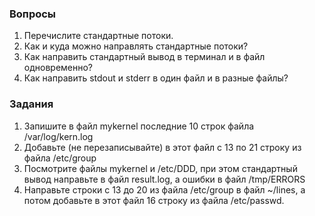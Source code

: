 ### Вопросы

1. Перечислите стандартные потоки.
2. Как и куда можно направлять стандартные потоки?
3. Как направить стандартный вывод в терминал и в файл одновременно?
4. Как направить stdout и stderr в один файл и в разные файлы?

### Задания

1. Запишите в файл mykernel последние 10 строк файла /var/log/kern.log
2. Добавьте (не перезаписывайте) в этот файл с 13 по 21 строку из файла /etc/group
3. Посмотрите файлы mykernel и /etc/DDD, при этом стандартный вывод направьте в файл result.log, а ошибки в файл /tmp/ERRORS
4. Направьте строки с 13 до 20 из файла /etc/group в файл ~/lines, а потом добавьте в этот файл 16 строку из файла /etc/passwd.